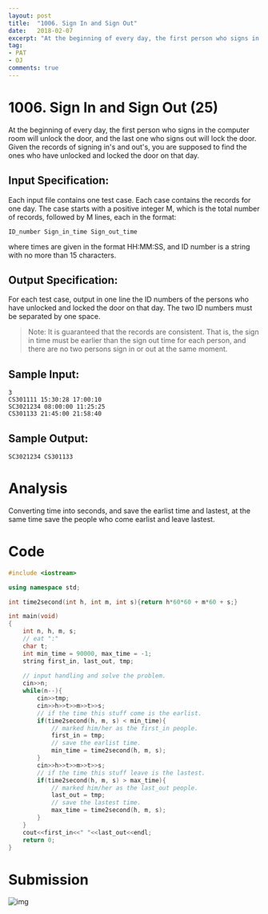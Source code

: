 ```yaml
---
layout: post
title:  "1006. Sign In and Sign Out"
date:   2018-02-07
excerpt: "At the beginning of every day, the first person who signs in the computer room will unlock the door, and the last one who signs out will lock the door. Given the records of signing in's and out's, you are supposed to find the ones who have unlocked and locked the door on that day."
tag:
- PAT 
- OJ
comments: true
---
```


# 1006. Sign In and Sign Out (25)
At the beginning of every day, the first person who signs in the computer room will unlock the door, and the last one who signs out will lock the door. Given the records of signing in's and out's, you are supposed to find the ones who have unlocked and locked the door on that day.

## Input Specification:

Each input file contains one test case. Each case contains the records for one day. The case starts with a positive integer M, which is the total number of records, followed by M lines, each in the format:  
```
ID_number Sign_in_time Sign_out_time
```

where times are given in the format HH:MM:SS, and ID number is a string with no more than 15 characters.

## Output Specification:

For each test case, output in one line the ID numbers of the persons who have unlocked and locked the door on that day. The two ID numbers must be separated by one space.  
  
>Note: It is guaranteed that the records are consistent. That is, the sign in time must be earlier than the sign out time for each person, and there are no two persons sign in or out at the same moment.

## Sample Input:
```
3
CS301111 15:30:28 17:00:10
SC3021234 08:00:00 11:25:25
CS301133 21:45:00 21:58:40
```
## Sample Output:
```
SC3021234 CS301133
```

# Analysis
Converting time into seconds, and save the earlist time and lastest, at the same time save the people who come earlist and leave lastest.

# Code
```cpp
#include <iostream>

using namespace std;

int time2second(int h, int m, int s){return h*60*60 + m*60 + s;}

int main(void)
{
    int n, h, m, s;
    // eat ":"
    char t;
    int min_time = 90000, max_time = -1;
    string first_in, last_out, tmp;
    
    // input handling and solve the problem.
    cin>>n;
    while(n--){
        cin>>tmp;
        cin>>h>>t>>m>>t>>s;
        // if the time this stuff come is the earlist.
        if(time2second(h, m, s) < min_time){
            // marked him/her as the first_in people.
            first_in = tmp;
            // save the earlist time.
            min_time = time2second(h, m, s);
        }
        cin>>h>>t>>m>>t>>s;
        // if the time this stuff leave is the lastest.
        if(time2second(h, m, s) > max_time){
            // marked him/her as the last_out people.
            last_out = tmp;
            // save the lastest time.
            max_time = time2second(h, m, s);
        }
    }
    cout<<first_in<<" "<<last_out<<endl;
    return 0;
}
```
# Submission
![img](https://raw.githubusercontent.com/RunningIkkyu/runningikkyu.github.com/master/assets/img/PAT/1006-submission.PNG)
